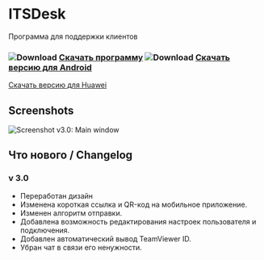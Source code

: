 # ITSDesk
Программа для поддержки клиентов


### ![Download](https://it-sys.kz/engine/download.png) [Скачать программу](http://it-sys.kz/engine/downloads/ITDesk3.exe)   ![Download](https://it-sys.kz/engine/gp.png) [Скачать версию для Android](https://play.google.com/store/apps/details?id=com.hd.itsys)  
[Скачать версию для Huawei](https://appgallery.cloud.huawei.com/ag/n/app/C102806709?locate=ru_RU&source=appshare&subsource=C102806709)

## Screenshots

![Screenshot v3.0: Main window](https://it-sys.kz/engine/1.png)


## Что нового / Changelog
### v 3.0
* Переработан дизайн
* Изменена короткая ссылка и QR-код на мобильное приложение.
* Изменен алгоритм отправки.
* Добавлена возможность редактирования настроек пользователя и подключения.
* Добавлен автоматический вывод TeamViewer ID.
* Убран чат в связи его ненужности.
